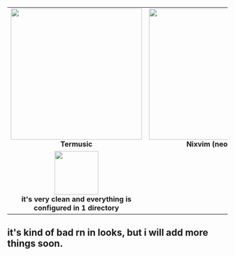 <table>
  <tr>
    <td align="center">
      <img src="https://cdn.discordapp.com/attachments/1376891592673198141/1384873949334212638/image.png?ex=685403df&is=6852b25f&hm=169d863cb12ccc752a6c7b0195bdbac23ba2eddee492d18276e7d20611cf36c3&" width="300"/><br/>
      <b>Termusic</b>
    </td>
    <td align="center">
      <img src="https://cdn.discordapp.com/attachments/1376891592673198141/1384874378730274926/image.png?ex=68540445&is=6852b2c5&hm=056aced84777a4582f70edac40d9ba4219a85359b7605f29f3b6987366a0dc83&" width="300"/><br/>
      <b>Nixvim (neovim)</b>
    </td>
  </tr>
  <tr>
    <td align="center">
      <img src="https://cdn.discordapp.com/attachments/1376891592673198141/1384874799771156601/image.png?ex=685404a9&is=6852b329&hm=22f9e45c293d962a1520db3309cdb4666b4a17acffbd50d20faad542be62ddfc&" width="100"/><br/>
      <b>it's very clean and everything is configured in 1 directory</b>
    </td>
  </tr>
</table>




## it's kind of bad rn in looks, but i will add more things soon.
